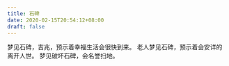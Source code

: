 ```yaml
---
title: 石碑
date: 2020-02-15T20:54:12+08:00
draft: false
---
```


梦见石碑，吉兆，预示着幸福生活会很快到来。
老人梦见石碑，预示着会安详的离开人世。
梦见破坏石碑，会名誉扫地。
